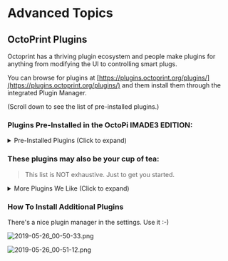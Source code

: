 # Advanced Topics

## OctoPrint Plugins

Octoprint has a thriving plugin ecosystem and people make plugins for anything from modifying the UI to controlling smart plugs.

You can browse for plugins at [https://plugins.octoprint.org/plugins/](https://plugins.octoprint.org/plugins/) and them install them through the integrated Plugin Manager.

(Scroll down to see the list of pre-installed plugins.)

### Plugins Pre-Installed in the OctoPi IMADE3 EDITION:

<details>
<summary>Pre-Installed Plugins (Click to expand)</summary>

**BetterHeaterTimeout**
- Turns off the heaters after a period of inactivity. For those of us who forget printers heated up.

**GcodeEditor**
- Edit uploaded gcode. Useful for gcode preview and for occasional temperature hacking
- [https://plugins.octoprint.org/plugins/gcodebar/](https://plugins.octoprint.org/plugins/gcodebar/)

**TerminalCommands**
- Allows adding custom gcode macros

**Autoscroll**
- Improves the terminal UX

**Autoselect**
- Less clicking

**FirmwareUpdater**
- Flash Marlin firmware wirelessly

**FullScreen**
- Double click the camera to fullscreen

**SimpleEmergencyStop**
- Adds an emergency stop button to the navbar. Use in emergency.

**Tempsgraph**
- Supercharges the temperature graph. Zoom in, out... and export to csv(!)

**ipOnConnect**
- Shows the ip address of your JellyBOX when connected to OctoPrint

**RequestSpinner**
- A bit of UX
- This plugin will likely become pre-installed in the next Octopi IE release.

**Filemanager**
- Manage those files

**Full-featured Slicer**
- If you actually want to use Cura on your Pi, you should really install the Slicer UI.
- This plugin will likely become pre-installed in the next Octopi IE release.
- [https://plugins.octoprint.org/plugins/slicer/](https://plugins.octoprint.org/plugins/slicer/)

**Autoselect Plugin**
- Automatically selects the gcode file that's just been uploaded to be printed (if there is no print job active.) Not only it saves clicks, but prevents you from printing an old file by mistake.

**PortLister**
- Improves the UX of automatically re-connecting to the machine

**RequestSpinner**
- A little graphical element that let's you when OctoPrint is taking long to do something, but it's still working.

**Tab Order**
 - Allows for customization of the order and the looks of the tabs. Fancy icons here we go.

**EEPROM Marlin Editor**
- Enables you to view, edit and save JellyBOX settings in the persisten `EEPROM` memory. Things like Z probe offset, bed leveling mesh, or E-steps/mm.

</details>

### These plugins may also be your cup of tea:

> This list is NOT exhaustive. Just to get you started.

<details>
<summary>More Plugins We Like (Click to expand)</summary>

**TouchUI**
- Useful when you are accessing OctoPrint via a mobile device or touchscreen.

**Gcodebar**
- Send gcode from the home tab. Yay.

**Octolapse**
- Seriously awesome and involved timelapses

**AstroPrint**
- Access Astroprint cloud files

**GitFiles**
- Print files from your repo!

**NavbarTemp**
- Always display temperature on the navbar

**Yamlpatcher**
- Only if you're a developer. Useless otherwise.
- [https://github.com/OctoPrint/OctoPrint-Yamlpatcher#patch-format](https://github.com/OctoPrint/OctoPrint-Yamlpatcher#patch-format)

**UserWhitelist**
- If you're in an organization, this simple plugin helps  keeping track of who is running prints

**Navbar Temperature Plugin**
- A neat plugin that always shows you the current/ target temperatures as well as the RPi core temp. One of the first plugins Filip installs; even though it does make the UI cluttered.
- ![navbar.png](assets/navbar.png)

**M117PopUp**
- A neat little plugin that shows the message otherwise only seen on the LCD. It does _not_ work for M0 messages though :-(

</details>

### How To Install Additional Plugins

There's a nice plugin manager in the settings. Use it :-)

![2019-05-26_00-50-33.png](/assets/2019-05-26_00-50-33.png)

![2019-05-26_00-51-12.png](/assets/2019-05-26_00-51-12.png)
